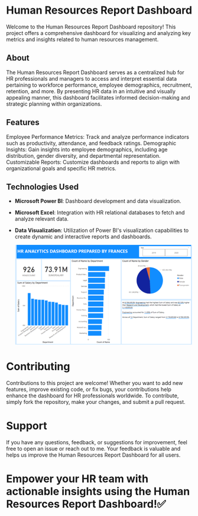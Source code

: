 # Human Resources Report Dashboard

Welcome to the Human Resources Report Dashboard repository! This project offers a comprehensive dashboard for visualizing and analyzing key metrics and insights related to human resources management.

## About
The Human Resources Report Dashboard serves as a centralized hub for HR professionals and managers to access and interpret essential data pertaining to workforce performance, employee demographics, recruitment, retention, and more. By presenting HR data in an intuitive and visually appealing manner, this dashboard facilitates informed decision-making and strategic planning within organizations.

## Features
Employee Performance Metrics: Track and analyze performance indicators such as productivity, attendance, and feedback ratings.
Demographic Insights: Gain insights into employee demographics, including age distribution, gender diversity, and departmental representation.
Customizable Reports: Customize dashboards and reports to align with organizational goals and specific HR metrics.

## Technologies Used

- **Microsoft Power BI**: Dashboard development and data visualization.
  
- **Microsoft Excel**: Integration with HR relational databases to fetch and analyze relevant data.
  
- **Data Visualization**: Utilization of Power BI's visualization capabilities to create dynamic and interactive reports and dashboards.
  

  <img src = "https://github.com/Frances-Odunaiya/Data-Visualizations-using-POWER-BI/blob/main/Data%20Visualizations%20using%20POWER%20BI/Human%20Resources%20Report%20Dashboard/HR_Dashboard.png" alt = "Hr Dashboard">


# Contributing
Contributions to this project are welcome! Whether you want to add new features, improve existing code, or fix bugs, your contributions help enhance the dashboard for HR professionals worldwide. To contribute, simply fork the repository, make your changes, and submit a pull request.

# Support
If you have any questions, feedback, or suggestions for improvement, feel free to open an issue or reach out to me. Your feedback is valuable and helps us improve the Human Resources Report Dashboard for all users.

# Empower your HR team with actionable insights using the Human Resources Report Dashboard!✅
